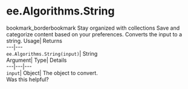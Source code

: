  
#  ee.Algorithms.String 
bookmark_borderbookmark Stay organized with collections  Save and categorize content based on your preferences.
Converts the input to a string. 
Usage| Returns  
---|---  
`ee.Algorithms.String(input)`| String  
Argument| Type| Details  
---|---|---  
`input`| Object| The object to convert.  
Was this helpful?
